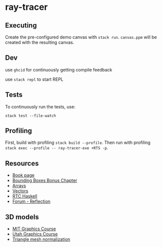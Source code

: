 # ray-tracer

## Executing

Create the pre-configured demo canvas with `stack run`. `canvas.ppm` will be created with the resulting canvas.

## Dev

use `ghcid` for continuously getting compile feedback

use `stack repl` to start REPL

## Tests

To continuously run the tests, use:

`stack test --file-watch`

## Profiling

First, build with profiling `stack build --profile`. Then run with profiling `stack exec --profile -- ray-tracer-exe +RTS -p`.

## Resources

- [Book page](http://www.raytracerchallenge.com/)
- [Bounding Boxes Bonus Chapter](http://www.raytracerchallenge.com/bonus/bounding-boxes.html)
- [Arrays](https://wiki.haskell.org/Arrays)
- [Vectors](https://wiki.haskell.org/Numeric_Haskell:_A_Vector_Tutorial)
- [RTC Haskell](https://github.com/micahcantor/haskell-raytracer)
- [Forum - Reflection](https://forum.raytracerchallenge.com/thread/4/reflection-refraction-scene-description)

## 3D models

- [MIT Graphics Course](https://groups.csail.mit.edu/graphics/classes/6.837/F03/models/)
- [Utah Graphics Course](https://graphics.cs.utah.edu/courses/cs6620/fall2013/?prj=5)
- [Triangle mesh normalization](https://forum.raytracerchallenge.com/thread/27/triangle-mesh-normalization)
